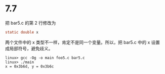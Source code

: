 # 7.7

把 bar5.c 的第 2 行修改为

```C
static double x
```

两个文件中的 x 类型不一样，肯定不是同一个变量。所以，把 bar5.c 中的 x 设置成局部符号，避免歧义。

```shell
linux> gcc -Og -o main foo5.c bar5.c
linux> ./main
x = 0x3b6d, y = 0x3b6c
```